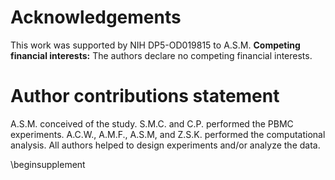# Acknowledgements

This work was supported by NIH DP5-OD019815 to A.S.M. **Competing financial interests:** The authors declare no competing financial interests.

# Author contributions statement

A.S.M. conceived of the study. S.M.C. and C.P. performed the PBMC experiments. A.C.W., A.M.F., A.S.M, and Z.S.K. performed the computational analysis. All authors helped to design experiments and/or analyze the data. 

\beginsupplement
